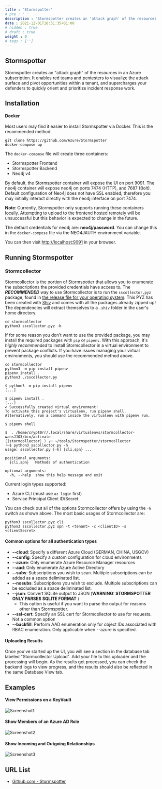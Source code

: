 ```yaml
---
title : "Stormspotter"
# pre : ' '
description : "Stormspotter creates an 'attack graph' of the resources in an Azure subscription."
date : 2021-12-01T16:31:35+01:00
# hidden : true
# draft : true
weight : 0
# tags : ['']
---
```


## Stormspotter

Stormspotter creates an “attack graph” of the resources in an Azure subscription. It enables red teams and pentesters to visualize the attack surface and pivot opportunities within a tenant, and supercharges your defenders to quickly orient and prioritize incident response work.

## Installation

#### Docker

Most users may find it easier to install Stormspotter via Docker. This is the recommended method.

```plain
git clone https://github.com/Azure/Stormspotter
docker-compose up
```

The `docker-compose` file will create three containers:

* Stormspotter Frontend
* Stormspotter Backend
* Neo4j v4

By default, the Stormspotter container will expose the UI on port 9091. The neo4j container will expose neo4j on ports 7474 (HTTP), and 7687 (Bolt). Default configuration of Neo4j does not have SSL enabled, therefore you may initially interact directly with the neo4j interface on port 7474.

**Note**: Currently, Stormspotter only supports running these containers locally. Attempting to upload to the frontend hosted remotely will be unsuccessful but this behavior is expected to change in the future.

The default credentials for neo4j are: **neo4j/password**. You can change this in the `docker-compose` file via the NEO4JAUTH environment variable.

You can then visit <http://localhost:9091> in your browser.

## Running Stormspotter

### Stormcollector

Stormcollector is the portion of Stormspotter that allows you to enumerate the subscriptions the provided credentials have access to. The **_RECOMMENDED_** way to use Stormcollector is to run the `sscollector.pyz` package, found in [the release file for your operating system](https://github.com/Azure/Stormspotter/releases/). This PYZ has been created with [Shiv](https://github.com/linkedin/shiv) and comes with all the packages already zipped up! The dependencies will extract themselves to a `.shiv` folder in the user's home directory.

```plain
cd stormcollector
python3 sscollector.pyz -h
```

If for some reason you don't want to use the provided package, you may install the required packages with `pip` or `pipenv`. With this approach, it's _highly recommended_ to install Stormcollector in a virtual environment to prevent package conflicts. If you have issues managing your virtual environments, you should use the recommended method above.

```plain
cd stormcollector
python3 -m pip install pipenv
pipenv install .
python3 ./sscollector.py
```

```plain
$ python3 -m pip install pipenv
[...]

$ pipenv install .
[...]
✔ Successfully created virtual environment! 
To activate this project's virtualenv, run pipenv shell.
Alternatively, run a command inside the virtualenv with pipenv run.

$ pipenv shell

$  . /home/crypt0rr/.local/share/virtualenvs/stormcollector-wansJJO3/bin/activate
((stormcollector) ) ╭─ ~/tools/Stormspotter/stormcollector 
╰─$ python3 sscollector.py -h    
usage: sscollector.py [-h] {cli,spn} ...

positional arguments:
  {cli,spn}   Methods of authentication

optional arguments:
  -h, --help  show this help message and exit
```

Current login types supported:

* Azure CLI (must use `az login` first)
* Service Principal Client ID/Secret

You can check out all of the options Stormcollector offers by using the `-h` switch as shown above. The most basic usages of Stormcollector are:

```plain
python3 sscollector.pyz cli
python3 sscollector.pyz spn -t <tenant> -c <clientID> -s <clientSecret>
```

#### Common options for all authentication types

* **--cloud**: Specify a different Azure Cloud (GERMAN, CHINA, USGOV)
* **--config**: Specify a custom configuration for cloud environments
* **--azure**: Only enumerate Azure Resource Manager resources
* **--aad**: Only enumerate Azure Active Directory
* **--subs**: Subscriptions you wish to scan. Multiple subscriptions can be added as a space deliminated list.
* **--nosubs**: Subscriptions you wish to exclude. Multiple subscriptions can be excluded as a space deliminated list.
* **--json**: Convert SQLite output to JSON (**WARNING: STORMSPOTTER ONLY PARSES SQLITE FORMAT** )
  * This option is useful if you want to parse the output for reasons other than Stormspotter.
* **--ssl-cert**: Specify an SSL cert for Stormcollector to use for requests. Not a common option
* **--backfill**: Perform AAD enumeration only for object IDs associated with RBAC enumeration. Only applicable when --azure is specified.

#### Uploading Results

Once you've started up the UI, you will see a section in the database tab labeled "Stormcollector Upload". Add your file to this uploader and the processing will begin. As the results get processed, you can check the backend logs to view progress, and the results should also be reflected in the same Database View tab.

## Examples

#### View Permissions on a KeyVault

![Screenshot1](images/screenshot1.png)

#### Show Members of an Azure AD Role

![Screenshot2](images/screenshot2.png)

#### Show Incoming and Outgoing Relationships

![Screenshot3](images/screenshot3.png)

## URL List

* [Github.com - Stormspotter](https://github.com/Azure/Stormspotter)

